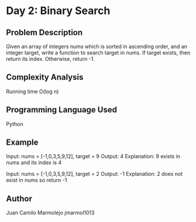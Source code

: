 # Day 2: Binary Search

## Problem Description

Given an array of integers nums which is sorted in ascending order, and an integer target, write a function to search target in nums. If target exists, then return its index. Otherwise, return -1.

## Complexity Analysis

Running time O(log n)

## Programming Language Used

Python

## Example

Input: nums = [-1,0,3,5,9,12], target = 9
Output: 4
Explanation: 9 exists in nums and its index is 4

Input: nums = [-1,0,3,5,9,12], target = 2
Output: -1
Explanation: 2 does not exist in nums so return -1

## Author

Juan Camilo Marmolejo
jmarmol1013



